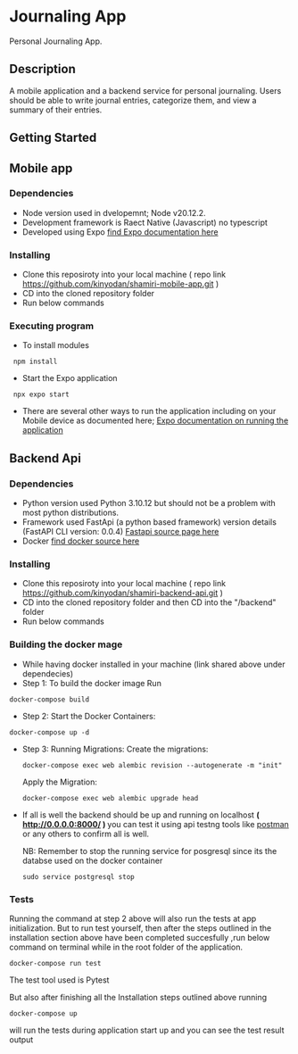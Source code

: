 # Journaling App

Personal Journaling App.

## Description

A mobile application and a backend service for personal journaling. Users should be able to write journal entries, categorize them, and view a summary of their entries.

## Getting Started

## Mobile app

### Dependencies

* Node version used in dvelopemnt; Node v20.12.2.
* Development framework is Raect Native (Javascript) no typescript
* Developed using Expo <a href='https://docs.expo.dev/tutorial/create-your-first-app/'> find Expo documentation here </a> 

### Installing

* Clone this reposiroty into your local machine ( repo link https://github.com/kinyodan/shamiri-mobile-app.git )
* CD into the cloned repository folder
* Run below commands 

### Executing program

* To install modules 
```
 npm install 
```
* Start the Expo application 
```
 npx expo start
```
* There are several other ways to run the application including on your Mobile device as documented here; <a href='https://docs.expo.dev/tutorial/eas/introduction/'>Expo documentation on running the application</a>

## Backend Api

### Dependencies

* Python version used Python 3.10.12 but should not be a problem with most python distributions.
* Framework used FastApi (a python based framework) version details (FastAPI CLI version: 0.0.4) <a href='https://fastapi.tiangolo.com/#installation'>Fastapi source page here</a>
* Docker <a href="https://docs.docker.com/engine/install/">find docker source here</a>

### Installing

* Clone this reposiroty into your local machine ( repo link https://github.com/kinyodan/shamiri-backend-api.git )
* CD into the cloned repository folder and then CD into the "/backend" folder
* Run below commands 

### Building the docker mage 

* While having docker installed in your machine (link shared above under dependecies)
* Step 1: To build the docker image Run
```
docker-compose build
```
* Step 2: Start the Docker Containers:
```
docker-compose up -d
```
* Step 3: Running Migrations:
   Create the migrations:
   ```
   docker-compose exec web alembic revision --autogenerate -m "init"
   ```
   Apply the Migration:
   ```
   docker-compose exec web alembic upgrade head
   ```
* If all is well the backend should be up and running on localhost <strong>( http://0.0.0.0:8000/ ) </strong>
   you can test it using api testng tools like <a href="https://www.postman.com/"> postman <a/> or any others to confirm all is well.

  NB: Remember to stop the running service for posgresql since its the databse used on the docker container
  
  ```
  sudo service postgresql stop
  ```


### Tests
Running the command at step 2 above will also run the tests at app initialization.
But to run test yourself, then after the steps outlined in the installation section above have been completed succesfully ,run below
command on terminal while in the root folder of the application.
```
docker-compose run test 
```
The test tool used is Pytest 

But also after finishing all the Installation steps outlined above running 
```
docker-compose up 
```
will run the tests during application start up and you can see the test result output
